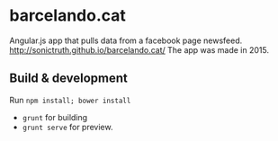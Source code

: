 # barcelando.cat 

Angular.js app that pulls data from a facebook page newsfeed. 
http://sonictruth.github.io/barcelando.cat/
The app was made in 2015.

## Build & development

Run `npm install; bower install`
* `grunt` for building
* `grunt serve` for preview.


